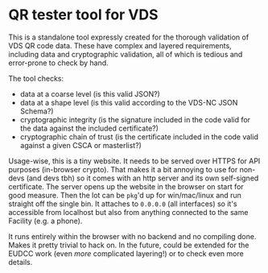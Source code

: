 # QR tester tool for VDS

This is a standalone tool expressly created for the thorough validation of VDS QR code data. These have complex and layered requirements, including data and cryptographic validation, all of which is tedious and error-prone to check by hand.

The tool checks:
- data at a coarse level (is this valid JSON?)
- data at a shape level (is this valid according to the VDS-NC JSON Schema?)
- cryptographic integrity (is the signature included in the code valid for the data against the included certificate?)
- cryptographic chain of trust (is the certificate included in the code valid against a given CSCA or masterlist?)

Usage-wise, this is a tiny website. It needs to be served over HTTPS for API purposes (in-browser crypto). That makes it a bit annoying to use for non-devs (and devs tbh) so it comes with an http server and its own self-signed certificate. The server opens up the website in the browser on start for good measure. Then the lot can be `pkg`'d up for win/mac/linux and run straight off the single bin. It attaches to `0.0.0.0` (all interfaces) so it's accessible from localhost but also from anything connected to the same Facility (e.g. a phone).

It runs entirely within the browser with no backend and no compiling done. Makes it pretty trivial to hack on. In the future, could be extended for the EUDCC work (even _more_ complicated layering!) or to check even more details.
